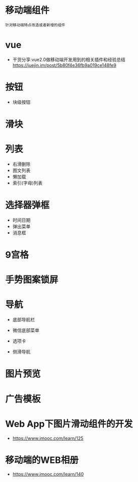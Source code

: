 # 移动端组件

```shell
针对移动端特点改造或者新增的组件
```

# vue

- 干货分享:vue2.0做移动端开发用到的相关插件和经验总结 https://juejin.im/post/5b80f4e36fb9a019ce148fe9


# 按钮

- 块级按钮

# 滑块

# 列表

- 右滑删除
- 图文列表
- 懒加载
- 索引(字母)列表

# 选择器弹框

- 时间日期
- 弹出菜单
- 消息框

# 9宫格

# 手势图案锁屏

# 导航

- 底部导航栏

- 微信底部菜单

- 选项卡

- 侧滑导航

# 图片预览

# 广告模板

# Web App下图片滑动组件的开发

- <https://www.imooc.com/learn/125>

# 移动端的WEB相册

- <https://www.imooc.com/learn/140>
